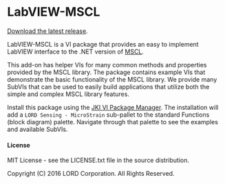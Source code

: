 # LabVIEW-MSCL

[Download the latest release](https://github.com/LORD-MicroStrain/LabVIEW-MSCL/releases/latest).

LabVIEW-MSCL is a VI package that provides an easy to implement LabVIEW interface to the .NET version of [MSCL](https://github.com/LORD-MicroStrain/MSCL).

This add-on has helper VIs for many common methods and properties provided by the MSCL library. The package contains example VIs that demonstrate the basic functionality of the MSCL library. We provide many SubVIs that can be used to easily build applications that utilize both the simple and complex MSCL library features.

Install this package using the [JKI VI Package Manager](http://vipm.jki.net). The installation will add a `LORD Sensing - MicroStrain` sub-pallet to the standard Functions (block diagram) palette. Navigate through that palette to see the examples and available SubVIs.

#### License
MIT License - see the LICENSE.txt file in the source distribution.

Copyright (C) 2016 LORD Corporation. All Rights Reserved.
